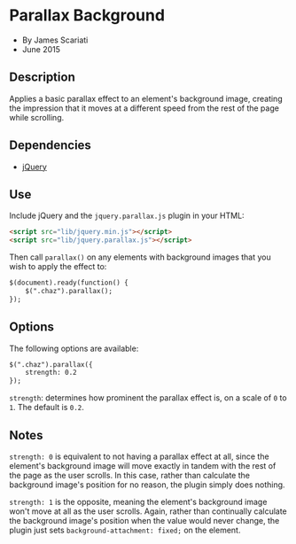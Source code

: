 # Parallax Background
* By James Scariati
* June 2015

## Description
Applies a basic parallax effect to an element's background image, creating the impression that it moves at a different speed from the rest of the page while scrolling.

## Dependencies
* [jQuery](http://jquery.org/)

## Use
Include jQuery and the `jquery.parallax.js` plugin in your HTML:

```html
<script src="lib/jquery.min.js"></script>
<script src="lib/jquery.parallax.js"></script>
```

Then call `parallax()` on any elements with background images that you wish to apply the effect to:

```html
$(document).ready(function() {
	$(".chaz").parallax();
});
```

## Options
The following options are available:

```html
$(".chaz").parallax({
	strength: 0.2
});
```

`strength`: determines how prominent the parallax effect is, on a scale of `0` to `1`. The default is `0.2`.

## Notes

`strength: 0` is equivalent to not having a parallax effect at all, since the element's background image will move exactly in tandem with the rest of the page as the user scrolls. In this case, rather than calculate the background image's position for no reason, the plugin simply does nothing.

`strength: 1` is the opposite, meaning the element's background image won't move at all as the user scrolls. Again, rather than continually calculate the background image's position when the value would never change, the plugin just sets `background-attachment: fixed;` on the element.